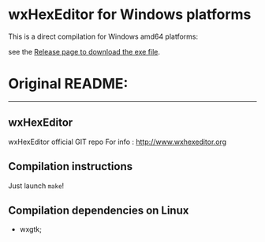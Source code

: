 # wxHexEditor for Windows platforms
This is a direct compilation for Windows amd64 platforms:

see the [Release page to download the exe file](https://github.com/circulosmeos/wxHexEditor/releases).

# Original README:
---

## wxHexEditor
wxHexEditor official GIT repo
For info : http://www.wxhexeditor.org

## Compilation instructions
Just launch `make`!

## Compilation dependencies on Linux

- wxgtk;
